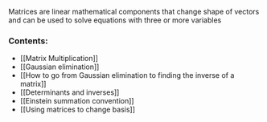 Matrices are linear mathematical components that change shape of vectors and can be used to solve equations with three or more variables
### Contents:
- [[Matrix Multiplication]]
- [[Gaussian elimination]]
- [[How to go from Gaussian elimination to finding the inverse of a matrix]]
- [[Determinants and inverses]]
- [[Einstein summation convention]]
- [[Using matrices to change basis]]